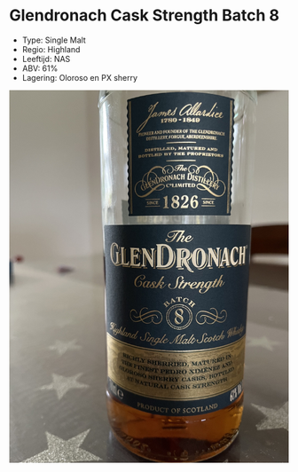 # Glendronach Cask Strength Batch 8

- Type: Single Malt
- Regio: Highland
- Leeftijd: NAS
- ABV: 61%
- Lagering: Oloroso en PX sherry

![Glendronach CS](/images/glendronach-cs.jpg)
